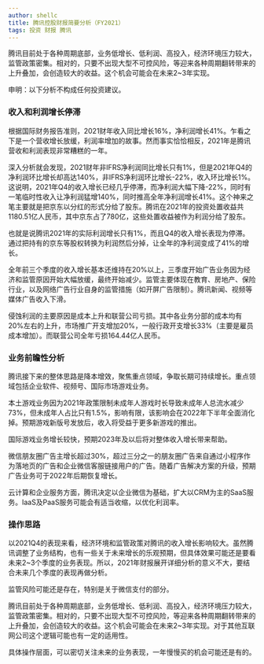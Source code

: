 ```yaml
---
author: shellc
title: 腾讯控股财报简要分析（FY2021）
tags: 投资 财报 腾讯
---
```


腾讯目前处于各种周期底部，业务低增长、低利润、高投入，经济环境压力较大，监管政策密集。相对的，只要不出现大型不可控风险，等迎来各种周期翻转带来的上升叠加，会创造较大的收益。这个机会可能会在未来2~3年实现。

<!--more-->

申明：以下分析不构成任何投资建议。


### 收入和利润增长停滞

根据国际财务报告准则，2021财年收入同比增长16%，净利润增长41%。乍看之下是一个营收增长放缓，利润率增加的故事。然而事实恰恰相反，2021年是腾讯营收和利润表现非常糟糕的一年。

深入分析就会发现，2021财年非IFRS净利润同比增长只有1%，但是2021年Q4的净利润环比增长却高达140%，非IFRS净利润环比增长-22%，收入环比增长1%。这说明，2021年Q4的收入增长已经几乎停滞，而净利润大幅下降-22%，同时有一笔临时性收入让净利润猛增140%，同时推高全年净利润增长41%。这个神来之笔主要就是把京东以分红的形式分给了股东。腾讯在2021年的投资处置收益共1180.51亿人民币，其中京东占了780亿，这些处置收益被作为利润分给了股东。

也就是说腾讯2021年的实际利润增长只有1%，而且Q4的收入增长表现为停滞。通过把持有的京东等股权转换为利润然后分掉，让全年的净利润变成了41%的增长。

全年前三个季度的收入增长基本还维持在20%以上，三季度开始广告业务因为经济和监管原因开始大幅放缓，最终开始减少。监管主要体现在教育、房地产、保险行业，以及网络广告行业自身的监管措施（如开屏广告限制）。腾讯新闻、视频等媒体广告收入下滑。

侵蚀利润的主要原因是成本上升和联营公司亏损。其中各业务分部的成本均有20%左右的上升，市场推广开支增加20%，一般行政开支增长33%（主要是雇员成本增加）。而联营公司全年亏损164.44亿人民币。

### 业务前瞻性分析

腾讯接下来的整体思路是降本增效，聚焦重点领域，争取长期可持续增长。重点领域包括企业软件、视频号、国际市场游戏业务。

本土游戏业务因为2021年政策限制未成年人游戏时长导致未成年人总流水减少73%，但未成年人占比只有1.5%，影响有限，该影响会在2022年下半年全面消化掉。预期游戏新版号发放后，收入将受益于更多新游戏的推出。

国际游戏业务增长较快，预期2023年及以后将对整体收入增长带来帮助。

微信朋友圈广告主增长超过30%，超过三分之一的朋友圈广告来自通过小程序作为落地页的广告和企业微信客服链接用户的广告。随着广告解决方案的升级，预期广告业务可于2022年后期恢复增长。

云计算和企业服务方面，腾讯决定以企业微信为基础，扩大以CRM为主的SaaS服务。IaaS及PaaS服务可能会有适当收缩，以优化利润率。


### 操作思路

以2021Q4的表现来看，经济环境和监管政策对腾讯的收入增长影响较大。虽然腾讯调整了业务结构，也有一些关于未来增长的乐观预期，但具体效果可能还是要看未来2~3个季度的业务表现。所以，2021年财报展开详细分析的意义不大，要结合未来几个季度的表现再做分析。

监管风险可能还是存在，特别是关于微信支付的部分。

腾讯目前处于各种周期底部，业务低增长、低利润、高投入，经济环境压力较大，监管政策密集。相对的，只要不出现大型不可控风险，等迎来各种周期翻转带来的上升叠加，会创造较大的收益。这个机会可能会在未来2~3年实现。对于其他互联网公司这个逻辑可能也有一定的适用性。

具体操作层面，可以密切关注未来的业务表现，一年慢慢买的机会可能还是有的。